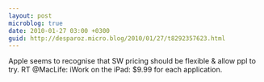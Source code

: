 ```yaml
---
layout: post
microblog: true
date: 2010-01-27 03:00 +0300
guid: http://desparoz.micro.blog/2010/01/27/t8292357623.html
---
```

Apple seems to recognise that SW pricing should be flexible &amp; allow ppl to try. RT @MacLife: iWork on the iPad: $9.99 for each application.
